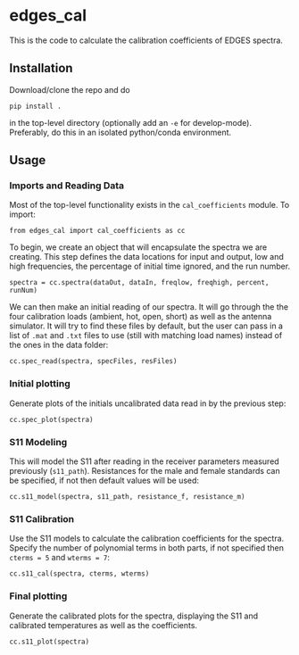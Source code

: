 # edges_cal

This is the code to calculate the calibration coefficients of EDGES spectra.

## Installation

Download/clone the repo and do

```
pip install .
```

in the top-level directory (optionally add an `-e` for develop-mode).
Preferably, do this in an isolated python/conda environment.

## Usage

### Imports and Reading Data
Most of the top-level functionality exists in the `cal_coefficients` module. To import:

```
from edges_cal import cal_coefficients as cc
```

To begin, we create an object that will encapsulate the spectra we are creating.
This step defines the data locations for input and output, low and high frequencies,
the percentage of initial time ignored, and the run number.

```
spectra = cc.spectra(dataOut, dataIn, freqlow, freqhigh, percent, runNum)
```

We can then make an initial reading of our spectra. It will go through the the four
calibration loads (ambient, hot, open, short) as well as the antenna simulator.
It will try to find these files by default, but the user can pass in a list of `.mat`
and `.txt` files to use (still with matching load names) instead of the ones in the
data folder:

```
cc.spec_read(spectra, specFiles, resFiles)
```

### Initial plotting

Generate plots of the initials uncalibrated data read in by the previous step:
```
cc.spec_plot(spectra)
```

### S11 Modeling

This will model the S11 after reading in the receiver parameters measured previously
(`s11_path`). Resistances for the male and female standards can be specified, if not
then default values will be used:
```
cc.s11_model(spectra, s11_path, resistance_f, resistance_m)
```

### S11 Calibration

Use the S11 models to calculate the calibration coefficients for the spectra.
Specify the number of polynomial terms in both parts, if not specified then
`cterms = 5` and `wterms = 7`:
```
cc.s11_cal(spectra, cterms, wterms)
```

### Final plotting

Generate the calibrated plots for the spectra, displaying the S11 and calibrated
temperatures as well as the coefficients.
```
cc.s11_plot(spectra)
```

